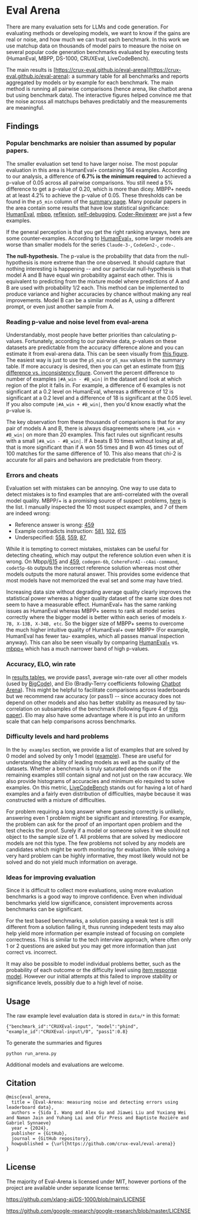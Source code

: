# Eval Arena

There are many evaluation sets for LLMs and code generation. For evaluating methods or developing models, we want to know if the gains are real or noise, and how much we can trust each benchmark. In this work we use matchup data on thousands of model pairs to measure the noise on several popular code generation benchmarks evaluated by executing tests (HumanEval, MBPP, DS-1000, CRUXEval, LiveCodeBench). 

The main results is [https://crux-eval.github.io/eval-arena](https://crux-eval.github.io/eval-arena): a summary table for all benchmarks and reports aggregated by models or by example for each benchmark. The main method is running all pairwise comparisons (hence arena, like chatbot arena but using benchmark data). The interactive figures helped convince me that the noise across all matchups behaves predictably and the measurements are meaningful.

## Findings

### Popular benchmarks are noisier than assumed by popular papers.
The smaller evaluation set tend to have larger noise. The most popular evaluation in this area is HumanEval+ containing 164 examples.
According to our analysis, a difference of **6.7% is the minimum required** to achieved a p-value of 0.05 across all pairwise comparisons.
You still need a 5% difference to get a p-value of 0.20, which is more than dicey. MBPP+ needs at at least 4.2% to achieve the p-value of 0.05.
These thresholds can be found in the `p5_min` column of the [summary page](https://crux-eval.github.io/eval-arena). 
Many popular papers in the area contain some results that have low statistical significance: [HumanEval](https://arxiv.org/pdf/2107.03374), [mbpp](https://arxiv.org/pdf/2108.07732),
[reflexion](https://arxiv.org/pdf/2303.11366), [self-debugging](https://arxiv.org/pdf/2304.05128), [Coder-Reviewer](https://arxiv.org/pdf/2211.16490) are just a few examples.

If the general perception is that you get the right ranking anyways, here are some counter-examples. According to [HumanEval+](https://evalplus.github.io/leaderboard.html), some larger models are worse than smaller models for the series `Claude-3-`, `CodeGen2-`, `code-`.

**The null-hypothesis.**
The p-value is the probability that data from the null-hypothesis is more extreme than the one observed. It should capture that nothing interesting is happening -- and our particular null-hypothesis is that model A and B have equal win probability against each other. This is equivalent to predicting from the mixture model where predictions of A and B are used with probability 1/2 each. This method can be implemented to produce variance and higher accuracies by chance without making any real improvements. Model B can be a similar model as A, using a different prompt, or even just another sample from A.

### Reading p-value and noise level from eval-arena
Understandably, most people have better priorities than calculating p-values.
Fortunately, according to our pairwise data, p-values on these datasets are predictable from the accuracy difference alone and you can estimate it from eval-arena data.
This can be seen visually from [this figure](https://crux-eval.github.io/eval-arena/model_humaneval+.html#fig_accs_and_pvalues).
The easiest way is just to use the `p5_min` or `p5_max` values in the summary table. If more accuracy is desired, then you can get an estimate from [this difference vs. inconsistency figure](https://crux-eval.github.io/eval-arena/model_humaneval+.html#fig_diff_vs_sum). Convert the percent difference to number of examples `|#A_win - #B_win|` in the dataset and look at which region of the plot it falls in. For example, a difference of 6 examples is not significant at a 0.2 level on HumanEval, whereas a difference of 12 is significant at a 0.2 level and a difference of 18 is significant at the 0.05 level. If you also compute `|#A_win + #B_win|`, then you'd know exactly what the p-value is.

The key observation from these thousands of comparisons is that for any pair of models A and B, there is always disagreements where `|#A_win + #B_win|` on more than 20 examples. This fact rules out significant results with a small `|#A_win - #B_win|`. If A beats B 10 times  without losing at all, that is more significant than if A won 55 times and B won 45 times out of 100 matches for the same difference of 10. This also means that chi-2 is accurate for all pairs and behaviors are predictable from theory.


### Errors and cheats
Evaluation set with mistakes can be annoying.
One way to use data to detect mistakes is to find examples that are anti-correlated with the overall model quality. MBPP/+ is a promising source of suspect problems, [here](https://crux-eval.github.io/eval-arena/ex_mbpp+.html#suspect) is the list. I manually inspected the 10 most suspect examples, and 7 of them are indeed wrong: 

* Reference answer is wrong: [459](https://crux-eval.github.io/eval-arena/evalplus/Mbpp/459.html)
* Example contradicts instruction: [581](https://crux-eval.github.io/eval-arena/evalplus/Mbpp/581.html), [102](https://crux-eval.github.io/eval-arena/evalplus/Mbpp/102.html), [615](https://crux-eval.github.io/eval-arena/evalplus/Mbpp/615.html)
* Underspecified: [558](https://crux-eval.github.io/eval-arena/evalplus/Mbpp/558.html), [559](https://crux-eval.github.io/eval-arena/evalplus/Mbpp/559.html), [87](https://crux-eval.github.io/eval-arena/evalplus/Mbpp/87.html), 

While it is tempting to correct mistakes, mistakes can be useful for detecting cheating, which may output the reference solution even when it is wrong. On Mbpp/[615](https://crux-eval.github.io/eval-arena/evalplus/Mbpp/615.html) and [459](https://crux-eval.github.io/eval-arena/evalplus/Mbpp/459.html), `codegen-6b`, `CohereForAI--c4ai-command`, `codet5p-6b` outputs the incorrect reference solution whereas most other models outputs the more natural answer. This provides some evidence that most models have not memorized the eval set and some may have tried.

Increasing data size without degrading average quality clearly improves the statistical power whereas a higher quality dataset of the same size does not seem to have a measurable effect. HumanEval+ has the same ranking issues as HumanEval whereas MBPP+ seems to rank all model series correctly where the bigger model is better within each series of models `X-7B, X-13B, X-34B, etc`. So the bigger size of MBPP+ seems to overcome the much higher intuitive quality of HumanEval+ over MBPP+ (For example, HumanEval has fewer tau- examples, which all passes manual inspection anyway). This can also be seen visually by comparing [HumanEval+](https://crux-eval.github.io/eval-arena/model_humaneval+.html#fig_accs_and_pvalues) vs. [mbpp+](https://crux-eval.github.io/eval-arena/model_mbpp+.html#fig_accs_and_pvalues) which has a much narrower band of high p-values.

### Accuracy, ELO, win rate
In [results tables](https://crux-eval.github.io/eval-arena/model_humaneval+.html#model_table), we provide pass1, average win-rate over all other models (used by [BigCode](https://huggingface.co/spaces/bigcode/bigcode-models-leaderboard)), and Elo (Bradly-Terry coefficients following [Chatbot Arena](https://chat.lmsys.org/)). This might be helpful to facilitate comparisons across leaderboards but we recommend raw accuracy (or pass1) -- since accuracy does not depend on other models and also has better stability as measured by tau-correlation on subsamples of the benchmark (following figure 4 of [this paper](https://aclanthology.org/2021.acl-long.346.pdf)). Elo may also have some advantage where it is put into an uniform scale that can help comparisons across benchmarks.

### Difficulty levels and hard problems
In the `by examples` section, we provide a list of examples that are solved by 0 model and solved by only 1 model ([example](https://crux-eval.github.io/eval-arena/ex_humaneval+.html#nosolve)). These are useful for understanding the ability of leading models as well as the quality of the datasets. Whether a benchmark is truly saturated depends on if the remaining examples still contain signal and not just on the raw accuracy. We also provide histograms of accuracies and minimum elo required to solve examples. On this metric, [LiveCodeBench](https://crux-eval.github.io/eval-arena/ex_lcb_codegen.html#hist) stands out for having a lot of hard examples and a fairly even distribution of difficulties, maybe because it was constructed with a mixture of difficulties.

For problem requiring a long answer where guessing correctly is unlikely, answering even 1 problem might be significant and interesting. For example, the problem can ask for the proof of an important open problem and the test checks the proof. Surely if a model or someone solves it we should not object to the sample size of 1. All problems that are solved by mediocore models are not this type. The few problems not solved by any models are candidates which might be worth monitoring for evaluation.
While solving a very hard problem can be highly informative, they most likely would not be solved and do not yield much information on average.

### Ideas for improving evaluation
Since it is difficult to collect more evaluations, using more evaluation benchmarks is a good way to improve confidence. Even when individual benchmarks yield low significance, consistent improvements across benchmarks can be significant.

For the test based benchmarks, a solution passing a weak test is still different from a solution failing it, thus running indepedent tests may also help yield more information per example instead of focusing on complete correctness. This is similar to the tech interview approach, where often only 1 or 2 questions are asked but you may get more information than just correct vs. incorrect.

It may also be possible to model individual problems better, such as the probability of each outcome or the difficulty level using [item response model](https://eacl2024irt.github.io/). However our initial attempts at this failed to improve stability or significance levels, possibly due to a high level of noise.

## Usage 

The raw example level evaluation data is stored in `data/*` in this format:
```
{"benchmark_id":"CRUXEval-input", "model":"phind", "example_id":"CRUXEval-input\/0", "pass1":0.8}
```

To generate the summaries and figures
```
python run_arena.py
```

Additional models and evaluations are welcome.


## Citation

```
@misc{eval_arena,
  title = {Eval-Arena: measuring noise and detecting errors using leaderboard data},
  authors = {Sida I. Wang and Alex Gu and Jiawei Liu and Yuxiang Wei and Naman Jain and Yuhang Lai and Ofir Press and Baptiste Rozière and Gabriel Synnaeve}
  year = {2024},
  publisher = {GitHub},
  journal = {GitHub repository},
  howpublished = {\url{https://github.com/crux-eval/eval-arena}}
}
```

## License

The majority of Eval-Arena is licensed under MIT, however portions of the project are available under separate license terms:

https://github.com/xlang-ai/DS-1000/blob/main/LICENSE

https://github.com/google-research/google-research/blob/master/LICENSE
